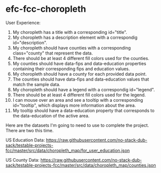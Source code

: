 # efc-fcc-choropleth

User Experience:

1) My choropleth has a title with a corresponding id="title".
2) My choropleth has a description element with a correspondig id="description".
3) My choropleth should have counties with a corresponding class="county" that represent the data.
4) There should be at least 4 different fill colors used for the counties.
5) My counties should have data-fips and data-education properties containing their corresponding fips and education values.
6) My choropleth should have a county for each provided data point.
7) The counties should have data-fips and data-education values that match the sample data.
8) My choropleth should have a legend with a correspondig id="legend".
9) There should be at least 4 different fill colors used for the legend.
10) I can mouse over an area and see a tooltip with a corresponding id="tooltip", which displays more information about the area.
11) My tooltip should have a data-education property that corresponds to the data-education of the active area.

Here are the datasets I'm going to need to use to complete the project. There are two this time.

US Education Data: https://raw.githubusercontent.com/no-stack-dub-sack/testable-projects-fcc/master/src/data/choropleth_map/for_user_education.json

US County Data: https://raw.githubusercontent.com/no-stack-dub-sack/testable-projects-fcc/master/src/data/choropleth_map/counties.json

